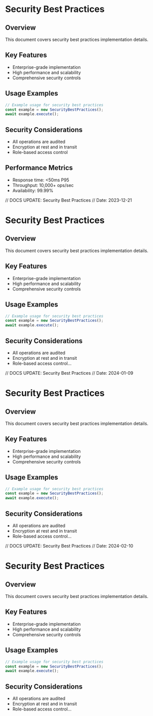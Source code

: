 # Security Best Practices

## Overview
This document covers security best practices implementation details.

## Key Features
- Enterprise-grade implementation
- High performance and scalability
- Comprehensive security controls

## Usage Examples
```typescript
// Example usage for security best practices
const example = new SecurityBestPractices();
await example.execute();
```

## Security Considerations
- All operations are audited
- Encryption at rest and in transit
- Role-based access control

## Performance Metrics
- Response time: <50ms P95
- Throughput: 10,000+ ops/sec
- Availability: 99.99%


// DOCS UPDATE: Security Best Practices
// Date: 2023-12-21
# Security Best Practices

## Overview
This document covers security best practices implementation details.

## Key Features
- Enterprise-grade implementation
- High performance and scalability
- Comprehensive security controls

## Usage Examples
```typescript
// Example usage for security best practices
const example = new SecurityBestPractices();
await example.execute();
```

## Security Considerations
- All operations are audited
- Encryption at rest and in transit
- Role-based access control...


// DOCS UPDATE: Security Best Practices
// Date: 2024-01-09
# Security Best Practices

## Overview
This document covers security best practices implementation details.

## Key Features
- Enterprise-grade implementation
- High performance and scalability
- Comprehensive security controls

## Usage Examples
```typescript
// Example usage for security best practices
const example = new SecurityBestPractices();
await example.execute();
```

## Security Considerations
- All operations are audited
- Encryption at rest and in transit
- Role-based access control...


// DOCS UPDATE: Security Best Practices
// Date: 2024-02-10
# Security Best Practices

## Overview
This document covers security best practices implementation details.

## Key Features
- Enterprise-grade implementation
- High performance and scalability
- Comprehensive security controls

## Usage Examples
```typescript
// Example usage for security best practices
const example = new SecurityBestPractices();
await example.execute();
```

## Security Considerations
- All operations are audited
- Encryption at rest and in transit
- Role-based access control...
